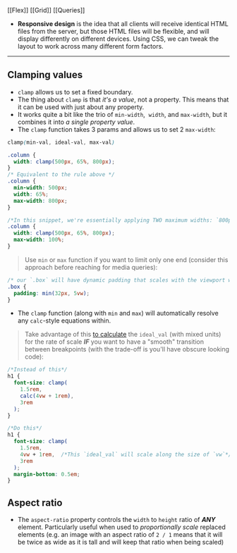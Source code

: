 [[Flex]]
[[Grid]]
[[Queries]]

- **Responsive design** is the idea that all clients will receive identical HTML files from the server, but those HTML files will be flexible, and will display differently on different devices. Using CSS, we can tweak the layout to work across many different form factors.
---

## Clamping values
- `clamp` allows us to set a fixed boundary.
- The thing about `clamp` is that _it's a value_, not a property. This means that it can be used with just about any property. 
- It works quite a bit like the trio of `min-width`,  `width`, and `max-width`, but it combines it into _a single property value_.
- The `clamp` function takes 3 params and allows us to set 2 `max-width`:
```css
clamp(min-val, ideal-val, max-val)

.column {
  width: clamp(500px, 65%, 800px);
}
/* Equivalent to the rule above */
.column {
  min-width: 500px;
  width: 65%;
  max-width: 800px;
}

/*In this snippet, we're essentially applying TWO maximum widths: `800px` and `100%`. Our `.column` element will never be larger than 800px OR 100% of the available space.*/
.column {
  width: clamp(500px, 65%, 800px);
  max-width: 100%;
}
```

> Use `min` or `max` function if you want to limit only one end (consider this approach before reaching for media queries):
```css
/* our `.box` will have dynamic padding that scales with the viewport width, but ONLY UNTIL it reaches `32px`; it won't grow larger than that: */
.box {
  padding: min(32px, 5vw);
}
```

- The `clamp` function (along with `min` and `max`) will automatically resolve any `calc`-style equations within.
> Take advantage of this [to calculate](https://courses.joshwcomeau.com/css-for-js/05-responsive-css/16-fluid-calculator) the `ideal_val` (with mixed units) for the rate of scale ***IF*** you want to have a "smooth" transition between breakpoints (with the trade-off is you'll have obscure looking code):
```css
/*Instead of this*/
h1 {
  font-size: clamp(
    1.5rem,
    calc(4vw + 1rem),
    3rem
  );
}

/*Do this*/
h1 {
  font-size: clamp(
    1.5rem,
    4vw + 1rem,  /*This `ideal_val` will scale along the size of `vw`*/
    3rem
  );
  margin-bottom: 0.5em;
}
```
## Aspect ratio
- The `aspect-ratio` property controls the `width` to `height` ratio of ***ANY*** element. Particularly useful when used to *proportionally scale* replaced elements (e.g. an image with an aspect ratio of `2 / 1` means that it will be twice as wide as it is tall and will keep that ratio when being scaled)